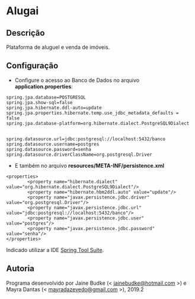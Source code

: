 # Alugai

## Descrição 

Plataforma de aluguel e venda de imóveis.


## Configuração

- Configure o acesso ao Banco de Dados no arquivo **application.properties**:
```
spring.jpa.database=POSTGRESQL
spring.jpa.show-sql=false
spring.jpa.hibernate.ddl-auto=update
spring.jpa.properties.hibernate.temp.use_jdbc_metadata_defaults = false
spring.jpa.database-platform=org.hibernate.dialect.PostgreSQL9Dialect


spring.datasource.url=jdbc:postgresql://localhost:5432/banco
spring.datasource.username=postgres
spring.datasource.password=senha
spring.datasource.driverClassName=org.postgresql.Driver
```
- E também no arquivo **resources/META-INF/persistence.xml**
```
<properties>
        <property name="hibernate.dialect" value="org.hibernate.dialect.PostgreSQL9Dialect"/>
        <property name="hibernate.hbm2ddl.auto" value="update"/>
        <property name="javax.persistence.jdbc.driver" value="org.postgresql.Driver"/>
        <property name="javax.persistence.jdbc.url" value="jdbc:postgresql://localhost:5432/banco"/>
        <property name="javax.persistence.jdbc.user" value="postgres"/>
        <property name="javax.persistence.jdbc.password" value="senha"/>
</properties>
```
Indicado utilizar a IDE [Spring Tool Suite](https://spring.io/tools3/sts/all).

## Autoria
Programa desenvolvido por Jaine Budke (< jainebudke@hotmail.com >) e Mayra Dantas (< mayradazevedo@gmail.com >), 2019.2
